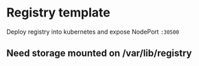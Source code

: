 # Registry template

Deploy registry into kubernetes and expose NodePort `:30500`

## Need storage mounted on /var/lib/registry